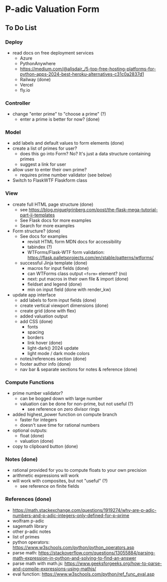 # P-adic Valuation Form

## To Do List

### Deploy
- read docs on free deployment services
  - Azure
  - PythonAnywhere
  - https://medium.com/@alisdair_/5-top-free-hosting-platforms-for-python-apps-2024-best-heroku-alternatives-c31c0a2837d1
  - Railway (done)
  - Vercel
  - fly.io

### Controller
- change "enter prime" to "choose a prime" (?)
  - enter a prime is better for now? (done)

### Model
- add labels and default values to form elements (done)
- create a list of primes for user?
  - does this go into Form? No? It's just a data structure containing primes
  - suggest a link for user
- allow user to enter their own prime?
  - requires prime number validator (see below)
- Switch to FlaskWTF Flaskform class

### View
- create full HTML page structure (done)
  - see https://blog.miguelgrinberg.com/post/the-flask-mega-tutorial-part-ii-templates
  - See Flask docs for more examples
  - Search for more examples
- Form structure? (done)
  - See docs for examples
    - revisit HTML form MDN docs for accessibility
    - tabindex (?)
    - WTForms/Flask-WTF form validation: https://flask.palletsprojects.com/en/stable/patterns/wtforms/
  - successful Jinja template (done)
    - macros for input fields (done)
    - can WTForms class output `<form>` element? (no)
    - next: put macros in their own file & import (done)
    - fieldset and legend (done)
    - min on input field (done with render_kw)
- update app interface
  - add labels to form input fields (done)
  - create vertical viewport dimensions (done)
  - create grid (done with flex)
  - added valuation output
  - add CSS (done)
    - fonts
    - spacing
    - borders
    - link hover (done)
    - light-dark() 2024 update
    - light mode / dark mode colors
  - notes/references section (done)
  - footer author info (done)
  - nav bar & separate sections for notes & reference (done)

### Compute Functions
- prime number validator?
  - can be bogged down with large number
  - valuation can be done for non-prime, but not useful (?)
    - see reference on zero divisor rings
- added highest_power function on compute branch
  - faster for integers
  - doesn't save time for rational numbers
- optional outputs:
  - float (done)
  - valuation (done)
- copy to clipboard button (done)

### Notes (done)
- rational provided for you to compute floats to your own precision
- arithmetic expressions will work
- will work with composites, but not "useful" (?)
  - see reference on finite fields

### References (done)
- https://math.stackexchange.com/questions/1919274/why-are-p-adic-numbers-and-p-adic-integers-only-defined-for-p-prime
- wolfram p-adic
- sagemath library
- other p-adic notes
- list of primes
- python operators: https://www.w3schools.com/python/python_operators.asp
- parse math: https://stackoverflow.com/questions/13055884/parsing-math-expression-in-python-and-solving-to-find-an-answer
- parse math with math.js: https://www.geeksforgeeks.org/how-to-parse-and-compile-expressions-using-mathjs/
- eval function: https://www.w3schools.com/python/ref_func_eval.asp
